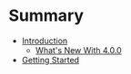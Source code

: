# Summary

* [Introduction](README.md)
   * [What's New With 4.0.0](introduction/whats_new_with_400.md)
* [Getting Started](getting_started.md)

